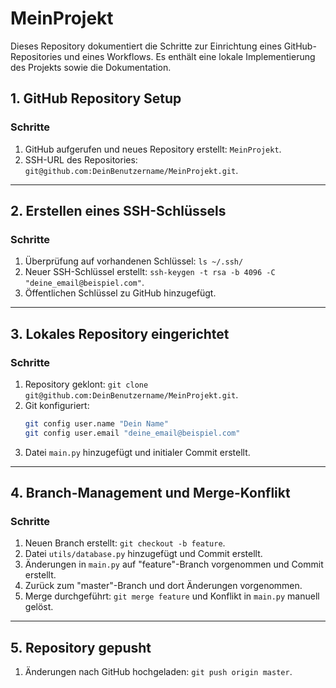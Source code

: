 
# MeinProjekt

Dieses Repository dokumentiert die Schritte zur Einrichtung eines GitHub-Repositories und eines Workflows. Es enthält eine lokale Implementierung des Projekts sowie die Dokumentation.

## 1. GitHub Repository Setup

### Schritte
1. GitHub aufgerufen und neues Repository erstellt: `MeinProjekt`.
2. SSH-URL des Repositories: `git@github.com:DeinBenutzername/MeinProjekt.git`.

---

## 2. Erstellen eines SSH-Schlüssels

### Schritte
1. Überprüfung auf vorhandenen Schlüssel: `ls ~/.ssh/`
2. Neuer SSH-Schlüssel erstellt: `ssh-keygen -t rsa -b 4096 -C "deine_email@beispiel.com"`.
3. Öffentlichen Schlüssel zu GitHub hinzugefügt.

---

## 3. Lokales Repository eingerichtet

### Schritte
1. Repository geklont: `git clone git@github.com:DeinBenutzername/MeinProjekt.git`.
2. Git konfiguriert:
    ```bash
    git config user.name "Dein Name"
    git config user.email "deine_email@beispiel.com"
    ```
3. Datei `main.py` hinzugefügt und initialer Commit erstellt.

---

## 4. Branch-Management und Merge-Konflikt

### Schritte
1. Neuen Branch erstellt: `git checkout -b feature`.
2. Datei `utils/database.py` hinzugefügt und Commit erstellt.
3. Änderungen in `main.py` auf "feature"-Branch vorgenommen und Commit erstellt.
4. Zurück zum "master"-Branch und dort Änderungen vorgenommen.
5. Merge durchgeführt: `git merge feature` und Konflikt in `main.py` manuell gelöst.

---

## 5. Repository gepusht

1. Änderungen nach GitHub hochgeladen: `git push origin master`.


    